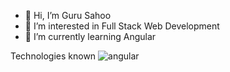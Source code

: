 - 👋 Hi, I’m Guru Sahoo
- 👀 I’m interested in Full Stack Web Development
- 🌱 I’m currently learning Angular

Technologies known ![angular](https://user-images.githubusercontent.com/67640200/111741369-6b3f6000-88ac-11eb-96f0-5f535ae94fc9.png)


<!---
guru-sahoo-dev/guru-sahoo-dev is a ✨ special ✨ repository because its `README.md` (this file) appears on your GitHub profile.
You can click the Preview link to take a look at your changes.
--->
